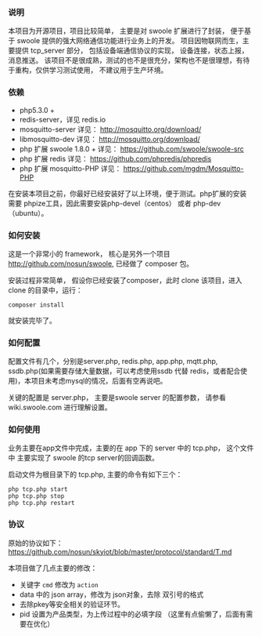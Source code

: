 ### 说明
本项目为开源项目，项目比较简单， 主要是对 swoole 扩展进行了封装， 便于基于 swoole 提供的强大网络通信功能进行业务上的开发。
项目因物联网而生，主要提供 tcp_server 部分， 包括设备端通信协议的实现， 设备连接，状态上报，消息推送。
该项目不是很成熟，测试的也不是很充分，架构也不是很理想，有待于重构，仅供学习测试使用， 不建议用于生产环境。

### 依赖

- php5.3.0 +
- redis-server，详见 redis.io
- mosquitto-server 详见： http://mosquitto.org/download/
- libmosquitto-dev 详见： http://mosquitto.org/download/
- php 扩展 swoole 1.8.0 + 详见： https://github.com/swoole/swoole-src
- php 扩展 redis 详见： https://github.com/phpredis/phpredis
- php 扩展 mosquitto-PHP 详见： https://github.com/mgdm/Mosquitto-PHP

在安装本项目之前，你最好已经安装好了以上环境，便于测试。php扩展的安装 需要 phpize工具，因此需要安装php-devel（centos） 或者 php-dev（ubuntu）。

### 如何安装
这是一个非常小的 framework， 核心是另外一个项目 http://github.com/nosun/swoole, 已经做了 composer 包。

安装过程非常简单， 假设你已经安装了composer，此时 clone 该项目，进入 clone 的目录中，运行：
```
composer install
```
就安装完毕了。

### 如何配置

配置文件有几个，分别是server.php, redis.php, app.php, mqtt.php, ssdb.php(如果需要存储大量数据，可以考虑使用ssdb 代替 redis，或者配合使用)，本项目未考虑mysql的情况，后面有空再说吧。

关键的配置是 server.php， 主要是swoole server 的配置参数， 请参看 wiki.swoole.com 进行理解设置。

### 如何使用

业务主要在app文件中完成，主要的在 app 下的 server 中的 tcp.php， 这个文件中 主要实现了 swoole 的tcp server的回调函数。

启动文件为根目录下的 tcp.php, 主要的命令有如下三个：

```
php tcp.php start
php tcp.php stop
php tcp.php restart
```

### 协议

原始的协议如下： https://github.com/nosun/skyiot/blob/master/protocol/standard/T.md

本项目做了几点主要的修改：
- 关键字 `cmd` 修改为 `action`
- data 中的 json array，修改为 json对象，去除 双引号的格式
- 去除pkey等安全相关的验证环节。
- pid 设置为产品类型，为上传过程中的必填字段 （这里有点偷懒了，后面有需要在优化）
